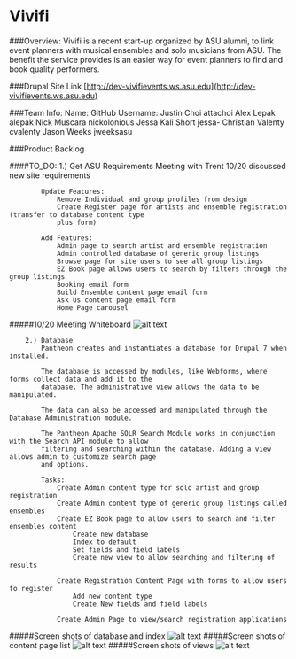 Vivifi
=======

###Overview: 
Vivifi is a recent start-up organized by ASU alumni, to link event planners with musical 
ensembles and solo musicians from ASU. The benefit the service provides is an easier way for event planners to find
and book quality performers.

###Drupal Site Link
[http://dev-vivifievents.ws.asu.edu](http://dev-vivifievents.ws.asu.edu)

###Team Info:
	Name:					GitHub Username:
		Justin Choi						attachoi
		Alex Lepak						alepak
		Nick Muscara 					nickolonious
		Jessa Kali Short				jessa-
		Christian Valenty				cvalenty
		Jason Weeks 					jweeksasu

###Product Backlog

####TO_DO:
		1.) Get ASU Requirements
			Meeting with Trent 10/20 discussed new site requirements

			Update Features:
				Remove Individual and group profiles from design
				Create Register page for artists and ensemble registration (transfer to database content type
				plus form)
				
			Add Features:
				Admin page to search artist and ensemble registration
				Admin controlled database of generic group listings
				Browse page for site users to see all group listings
				EZ Book page allows users to search by filters through the group listings
				Booking email form 
				Build Ensemble content page email form
				Ask Us content page email form
				Home Page carousel 	

#####10/20 Meeting Whiteboard
![alt text](https://github.com/asu-cis-capstone/vivi-fi/blob/develop/Images/1020mtg_board.jpg)	

		2.) Database
			Pantheon creates and instantiates a database for Drupal 7 when installed. 

			The database is accessed by modules, like Webforms, where forms collect data and add it to the
			database. The administrative view allows the data to be manipulated. 
			
			The data can also be accessed and manipulated through the Database Administration module. 

			The Pantheon Apache SOLR Search Module works in conjunction with the Search API module to allow
			filtering and searching within the database. Adding a view allows admin to customize search page 
			and options.
			
			Tasks:
				Create Admin content type for solo artist and group registration
				Create Admin content type of generic group listings called ensembles 
				Create EZ Book page to allow users to search and filter ensembles content 
					Create new database
					Index to default
					Set fields and field labels
					Create new view to allow searching and filtering of results
					
				Create Registration Content Page with forms to allow users to register
					Add new content type
					Create New fields and field labels
					
				Create Admin Page to view/search registration applications 
#####Screen shots of database and index
![alt text]()
#####Screen shots of content page list
![alt text]()
#####Screen shots of views
![alt text]()
